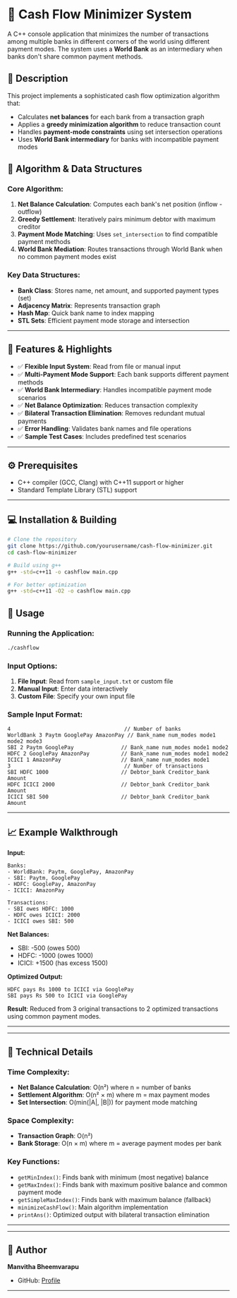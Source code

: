 # 🏦 Cash Flow Minimizer System

A C++ console application that minimizes the number of transactions among multiple banks in different corners of the world using different payment modes. The system uses a **World Bank** as an intermediary when banks don't share common payment methods.

## 📘 Description

This project implements a sophisticated cash flow optimization algorithm that:
- Calculates **net balances** for each bank from a transaction graph
- Applies a **greedy minimization algorithm** to reduce transaction count
- Handles **payment-mode constraints** using set intersection operations
- Uses **World Bank intermediary** for banks with incompatible payment modes


## 🧠 Algorithm & Data Structures

### Core Algorithm:
1. **Net Balance Calculation**: Computes each bank's net position (inflow - outflow)
2. **Greedy Settlement**: Iteratively pairs minimum debtor with maximum creditor
3. **Payment Mode Matching**: Uses `set_intersection` to find compatible payment methods
4. **World Bank Mediation**: Routes transactions through World Bank when no common payment modes exist

### Key Data Structures:
- **Bank Class**: Stores name, net amount, and supported payment types (set)
- **Adjacency Matrix**: Represents transaction graph
- **Hash Map**: Quick bank name to index mapping
- **STL Sets**: Efficient payment mode storage and intersection

---

## 🧩 Features & Highlights

- ✅ **Flexible Input System**: Read from file or manual input
- ✅ **Multi-Payment Mode Support**: Each bank supports different payment methods
- ✅ **World Bank Intermediary**: Handles incompatible payment mode scenarios  
- ✅ **Net Balance Optimization**: Reduces transaction complexity
- ✅ **Bilateral Transaction Elimination**: Removes redundant mutual payments
- ✅ **Error Handling**: Validates bank names and file operations
- ✅ **Sample Test Cases**: Includes predefined test scenarios

---

## ⚙️ Prerequisites

- C++ compiler (GCC, Clang) with C++11 support or higher
- Standard Template Library (STL) support

---

## 💻 Installation & Building

```bash
# Clone the repository
git clone https://github.com/yourusername/cash-flow-minimizer.git
cd cash-flow-minimizer

# Build using g++
g++ -std=c++11 -o cashflow main.cpp

# For better optimization
g++ -std=c++11 -O2 -o cashflow main.cpp
```

## 🚀 Usage

### Running the Application:
```bash
./cashflow
```

### Input Options:
1. **File Input**: Read from `sample_input.txt` or custom file
2. **Manual Input**: Enter data interactively
3. **Custom File**: Specify your own input file

### Sample Input Format:
```
4                                    // Number of banks
WorldBank 3 Paytm GooglePay AmazonPay // Bank_name num_modes mode1 mode2 mode3
SBI 2 Paytm GooglePay               // Bank_name num_modes mode1 mode2  
HDFC 2 GooglePay AmazonPay          // Bank_name num_modes mode1 mode2
ICICI 1 AmazonPay                   // Bank_name num_modes mode1
3                                    // Number of transactions
SBI HDFC 1000                       // Debtor_bank Creditor_bank Amount
HDFC ICICI 2000                     // Debtor_bank Creditor_bank Amount
ICICI SBI 500                       // Debtor_bank Creditor_bank Amount
```

---

## 📈 Example Walkthrough

**Input:**
```
Banks:
- WorldBank: Paytm, GooglePay, AmazonPay
- SBI: Paytm, GooglePay  
- HDFC: GooglePay, AmazonPay
- ICICI: AmazonPay

Transactions:
- SBI owes HDFC: 1000
- HDFC owes ICICI: 2000  
- ICICI owes SBI: 500
```

**Net Balances:**
- SBI: -500 (owes 500)
- HDFC: -1000 (owes 1000)
- ICICI: +1500 (has excess 1500)

**Optimized Output:**
```
HDFC pays Rs 1000 to ICICI via GooglePay
SBI pays Rs 500 to ICICI via GooglePay
```

**Result**: Reduced from 3 original transactions to 2 optimized transactions using common payment modes.

---


---

## 🔧 Technical Details

### Time Complexity:
- **Net Balance Calculation**: O(n²) where n = number of banks
- **Settlement Algorithm**: O(n² × m) where m = max payment modes
- **Set Intersection**: O(min(|A|, |B|)) for payment mode matching

### Space Complexity:
- **Transaction Graph**: O(n²) 
- **Bank Storage**: O(n × m) where m = average payment modes per bank

### Key Functions:
- `getMinIndex()`: Finds bank with minimum (most negative) balance
- `getMaxIndex()`: Finds bank with maximum positive balance and common payment mode
- `getSimpleMaxIndex()`: Finds bank with maximum balance (fallback)
- `minimizeCashFlow()`: Main algorithm implementation
- `printAns()`: Optimized output with bilateral transaction elimination

---



---

## 👤 Author

**Manvitha Bheemvarapu**
* GitHub: [Profile](https://github.com/Manvi1670)

---



